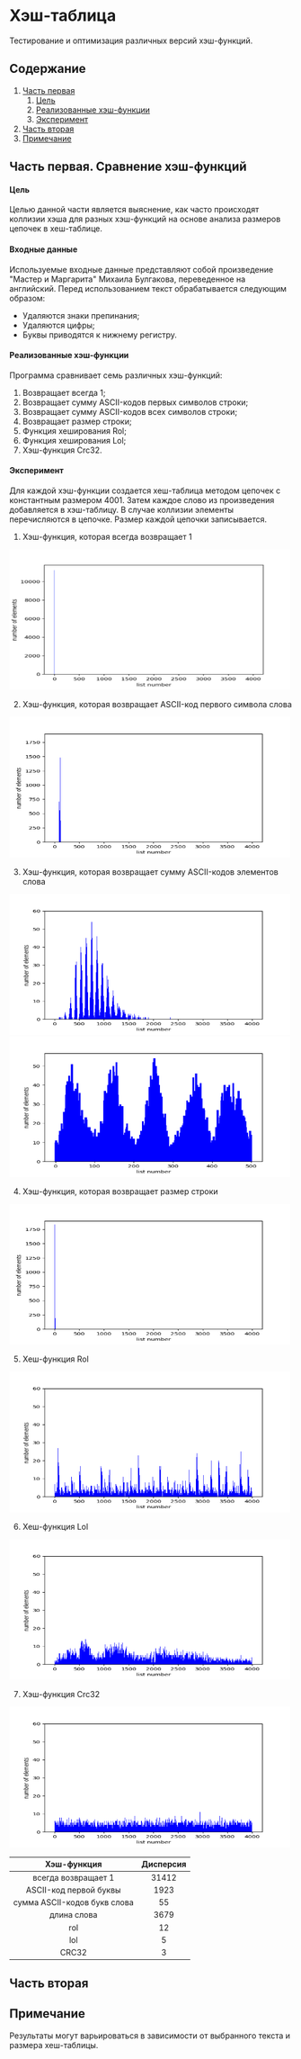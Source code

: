 # Хэш-таблица
Тестирование и оптимизация различных версий хэш-функций.

## Содержание

1. [Часть первая](#часть-первая-сравнение-хэш-функций)
    1. [Цель](#цель)
    2. [Реализованные хэш-функции](#реализованные-хэш-функции)
    3. [Эксперимент](#эксперимент)
2. [Часть вторая](#часть-вторая)
3. [Примечание](#примечание)

## Часть первая. Сравнение хэш-функций

#### Цель

Целью данной части является выяснение, как часто происходят коллизии хэша для разных хэш-функций на основе анализа размеров цепочек в хеш-таблице.

#### Входные данные

Используемые входные данные представляют собой произведение "Мастер и Маргарита" Михаила Булгакова, переведенное на английский. Перед использованием текст обрабатывается следующим образом:

- Удаляются знаки препинания;
- Удаляются цифры;
- Буквы приводятся к нижнему регистру.

#### Реализованные хэш-функции

Программа сравнивает семь различных хэш-функций:

1. Возвращает всегда 1;
2. Возвращает сумму ASCII-кодов первых символов строки;
3. Возвращает сумму ASCII-кодов всех символов строки;
4. Возвращает размер строки;
5. Функция хеширования Rol;
6. Функция хеширования Lol;
7. Хэш-функция Crc32.


#### Эксперимент

Для каждой хэш-функции создается хеш-таблица методом цепочек с константным размером 4001. Затем каждое слово из произведения добавляется в хэш-таблицу. В случае коллизии элементы перечисляются в цепочке. Размер каждой цепочки записывается.

1. Хэш-функция, которая всегда возвращает 1

<img src = "./pictures/Figure_1.png" width="500" height="250">

2. Хэш-функция, которая возвращает ASCII-код первого символа слова

<img src = "./pictures/Figure_2.png" width="500" height="250">

3. Хэш-функция, которая возвращает сумму ASCII-кодов элементов слова

<img src = "./pictures/Figure_3.png" width="500" height="250">

<img src = "./pictures/Figure_3(1).png" width="500" height="250">

4. Хэш-функция, которая возвращает размер строки

<img src = "./pictures/Figure_4.png" width="500" height="250">

5. Хеш-функция Rol

<img src = "./pictures/Figure_5.png" width="500" height="250">

6. Хеш-функция Lol

<img src = "./pictures/Figure_6.png" width="500" height="250">

7. Хэш-функция Crc32

<img src = "./pictures/Figure_7.png" width="500" height="250">

|         Хэш-функция           |  Дисперсия |
|:-----------------------------:|:----------:|
| всегда возвращает 1           |    31412   |
| ASCII-код первой буквы        |    1923    |
| сумма ASCII-кодов букв слова  |     55     |
| длина слова                   |    3679    |
| rol                           |     12     |
| lol                           |      5     |
| CRC32                         |      3     |

## Часть вторая

## Примечание

Результаты могут варьироваться в зависимости от выбранного текста и размера хеш-таблицы.
